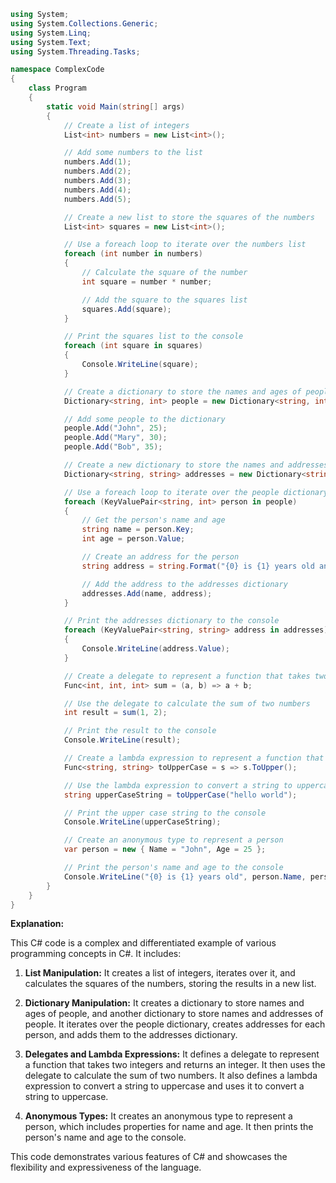 ```c#
using System;
using System.Collections.Generic;
using System.Linq;
using System.Text;
using System.Threading.Tasks;

namespace ComplexCode
{
    class Program
    {
        static void Main(string[] args)
        {
            // Create a list of integers
            List<int> numbers = new List<int>();

            // Add some numbers to the list
            numbers.Add(1);
            numbers.Add(2);
            numbers.Add(3);
            numbers.Add(4);
            numbers.Add(5);

            // Create a new list to store the squares of the numbers
            List<int> squares = new List<int>();

            // Use a foreach loop to iterate over the numbers list
            foreach (int number in numbers)
            {
                // Calculate the square of the number
                int square = number * number;

                // Add the square to the squares list
                squares.Add(square);
            }

            // Print the squares list to the console
            foreach (int square in squares)
            {
                Console.WriteLine(square);
            }

            // Create a dictionary to store the names and ages of people
            Dictionary<string, int> people = new Dictionary<string, int>();

            // Add some people to the dictionary
            people.Add("John", 25);
            people.Add("Mary", 30);
            people.Add("Bob", 35);

            // Create a new dictionary to store the names and addresses of people
            Dictionary<string, string> addresses = new Dictionary<string, string>();

            // Use a foreach loop to iterate over the people dictionary
            foreach (KeyValuePair<string, int> person in people)
            {
                // Get the person's name and age
                string name = person.Key;
                int age = person.Value;

                // Create an address for the person
                string address = string.Format("{0} is {1} years old and lives at {2}", name, age, "123 Main Street");

                // Add the address to the addresses dictionary
                addresses.Add(name, address);
            }

            // Print the addresses dictionary to the console
            foreach (KeyValuePair<string, string> address in addresses)
            {
                Console.WriteLine(address.Value);
            }

            // Create a delegate to represent a function that takes two integers and returns an integer
            Func<int, int, int> sum = (a, b) => a + b;

            // Use the delegate to calculate the sum of two numbers
            int result = sum(1, 2);

            // Print the result to the console
            Console.WriteLine(result);

            // Create a lambda expression to represent a function that takes a string and returns a string
            Func<string, string> toUpperCase = s => s.ToUpper();

            // Use the lambda expression to convert a string to uppercase
            string upperCaseString = toUpperCase("hello world");

            // Print the upper case string to the console
            Console.WriteLine(upperCaseString);

            // Create an anonymous type to represent a person
            var person = new { Name = "John", Age = 25 };

            // Print the person's name and age to the console
            Console.WriteLine("{0} is {1} years old", person.Name, person.Age);
        }
    }
}
```

**Explanation:**

This C# code is a complex and differentiated example of various programming concepts in C#. It includes:

1. **List Manipulation:** It creates a list of integers, iterates over it, and calculates the squares of the numbers, storing the results in a new list.

2. **Dictionary Manipulation:** It creates a dictionary to store names and ages of people, and another dictionary to store names and addresses of people. It iterates over the people dictionary, creates addresses for each person, and adds them to the addresses dictionary.

3. **Delegates and Lambda Expressions:** It defines a delegate to represent a function that takes two integers and returns an integer. It then uses the delegate to calculate the sum of two numbers. It also defines a lambda expression to convert a string to uppercase and uses it to convert a string to uppercase.

4. **Anonymous Types:** It creates an anonymous type to represent a person, which includes properties for name and age. It then prints the person's name and age to the console.

This code demonstrates various features of C# and showcases the flexibility and expressiveness of the language.